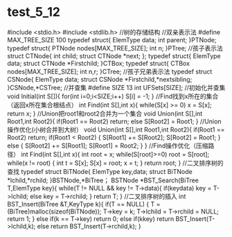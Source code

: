 # test_5_12
#include <stdio.h>
#include <stdlib.h>
//树的存储结构
//双亲表示法
#define MAX_TREE_SIZE 100
typedef struct{
	ElemType data;
	int parent;
}PTNode;
typedef struct{
	PTNode nodes[MAX_TREE_SIZE];
	int n;
}PTree;
//孩子表示法
struct CTNode{
	int child;
	struct CTNode *next;
};
typedef struct{
	ElemType data;
	struct CTNode *Firstchild;
}CTBox;
typedef struct{
	CTBox nodes[MAX_TREE_SIZE];
	int n,r;
}CTree;
//孩子兄弟表示法
typedef struct CSNode{
	ElemType data;
	struct CSNode *Firstchild,*nextsibling;
}CSNode,*CSTree;
//并查集
#define SIZE 13
int UFSets[SIZE];
//初始化并查集
void Initial(int S[]){
	for(int i=0;i<SIZE;i++)
		S[i] = -1;
}
//Find找到x所在的集合（返回x所在集合根结点）
int Find(int S[],int x){
	while(S[x] >= 0)
		x = S[x];
	return x;
}
//Union把root1和root2合并为一个集合
void Union(int S[],int Root1,int Root2){
	if(Root1 == Root2)
		return;
	else
		S[Root2] = Root1;
}
//Union操作优化(小树合并到大树）
void Union(int S[],int Root1,int Root2){
	if(Root1 == Root2)
		return;
	if(Root1 < Root2)
	{
		S[Root1] += S[Root2];
		S[Root2] = Root1;
	}
	else
	{
		S[Root2] += S[Root1];
		S[Root1] = Root2;
	}
}
//Find操作优化（压缩路径）
int Find(int S[],int x){
	int root = x;
	while(S[root]>=0)
		root = S[root];
	while(x != root)
	{
		int t = S[x];
		S[x] = root;
		x = t;
	}
	return root;
}
//二叉排序树的查找
typedef struct BiTNode{
	ElemType key,data;
	struct BiTNode *lchild,*rchild;
}BSTNode,*BiTree；
BSTNode *BST_Search(BiTree T,ElemType key){
	while(T != NULL && key != T->data){
		if(key<T->data)
			key = T->lchild;
		else
			key = T->rchild;
	}
	return T;
}
//二叉排序树的插入
int BST_Insert(BiTree &T,KeyType k){
	if(T == NULL)
	{
		T = (BiTree)malloc(sizeof(BiTNode));
		T->key = k;
		T->lchild = T->rchild = NULL;
		return 1;
	}
	else if(k == T->key)
		return 0;
	else if(k<T->key)
		return BST_Insert(T->lchild,k);
	else
		return BST_Insert(T->rchild,k);
}
